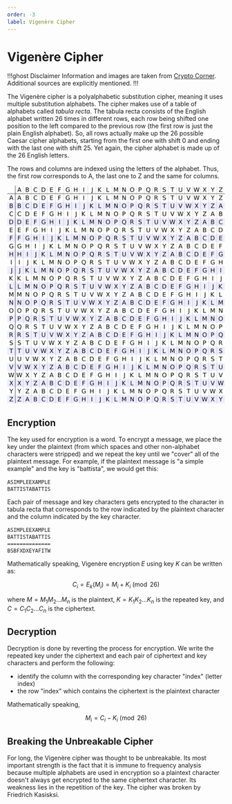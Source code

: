 ```yaml
---
order: -3
label: Vigenère Cipher
---
```


# Vigenère Cipher

!!!ghost Disclaimer
Information and images are taken from [Crypto Corner](https://crypto.interactive-maths.com/). Additional sources are explicitly mentioned.
!!!


The Vigenère cipher is a polyalphabetic substitution cipher, meaning it uses multiple substitution alphabets. The cipher makes use of a table of alphabets called *tabula recta*. The tabula recta consists of the English alphabet written 26 times in different rows, each row being shifted one position to the left compared to the previous row (the first row is just the plain English alphabet). So, all rows actually make up the 26 possible Caesar cipher alphabets, starting from the first one with shift 0 and ending with the last one with shift 25. Yet again, the cipher alphabet is made up of the 26 English letters.

The rows and columns are indexed using the letters of the alphabet. Thus, the first row corresponds to A, the last one to Z and the same for columns.

![Tabula Recta (*source: Wikipedia*)](./images/tabula_recta.png)

## Encryption

The key used for encryption is a word. To encrypt a message, we place the key under the plaintext (from which spaces and other non-alphabet characters were stripped) and we repeat the key until we "cover" all of the plaintext message. For example, if the plaintext message is "a simple example" and the key is "battista", we would get this:

```
ASIMPLEEXAMPLE
BATTISTABATTIS
```

Each pair of message and key characters gets encrypted to the character in tabula recta that corresponds to the row indicated by the plaintext character and the column indicated by the key character.

```
ASIMPLEEXAMPLE
BATTISTABATTIS
==============
BSBFXDXEYAFITW
```

Mathematically speaking, Vigenère encryption $E$ using key $K$ can be written as:

$$ C_{i} = E_{k}(M_{i}) = M_{i} + K_{i} \pmod{26} $$

where $M = M_{1}M_{2}...M_{n}$ is the plaintext, $K = K_{1}K_{2}...K_{n}$ is the repeated key, and $C = C_{1}C_{2}...C_{n}$ is the ciphertext.


## Decryption

Decryption is done by reverting the process for encryption. We write the repeated key under the ciphertext and each pair of ciphertext and key characters and perform the following:
* identify the column with the corresponding key character "index" (letter index)
* the row "index" which contains the ciphertext is the plaintext character

Mathematically speaking,

$$ M_{i} = C_{i} - K_{i} \pmod{26} $$

## Breaking the Unbreakable Cipher

For long, the Vigenère cipher was thought to be unbreakable. Its most important strength is the fact that it is immune to frequency analysis because multiple alphabets are used in encryption so a plaintext character doesn't always get encrypted to the same ciphertext character. Its weakness lies in the repetition of the key. The cipher was broken by Friedrich Kasisksi.
